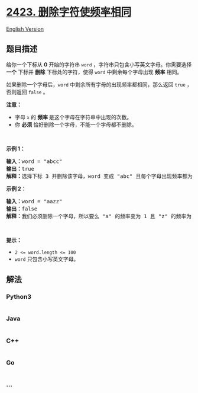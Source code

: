 # [2423. 删除字符使频率相同](https://leetcode.cn/problems/remove-letter-to-equalize-frequency)

[English Version](/solution/2400-2499/2423.Remove%20Letter%20To%20Equalize%20Frequency/README_EN.md)

## 题目描述

<!-- 这里写题目描述 -->

<p>给你一个下标从 <strong>0</strong>&nbsp;开始的字符串&nbsp;<code>word</code>&nbsp;，字符串只包含小写英文字母。你需要选择 <strong>一个</strong>&nbsp;下标并 <strong>删除</strong>&nbsp;下标处的字符，使得 <code>word</code>&nbsp;中剩余每个字母出现 <strong>频率</strong>&nbsp;相同。</p>

<p>如果删除一个字母后，<code>word</code>&nbsp;中剩余所有字母的出现频率都相同，那么返回 <code>true</code>&nbsp;，否则返回 <code>false</code>&nbsp;。</p>

<p><strong>注意：</strong></p>

<ul>
	<li>字母&nbsp;<code>x</code>&nbsp;的 <strong>频率</strong><strong>&nbsp;</strong>是这个字母在字符串中出现的次数。</li>
	<li>你 <strong>必须</strong>&nbsp;恰好删除一个字母，不能一个字母都不删除。</li>
</ul>

<p>&nbsp;</p>

<p><strong>示例 1：</strong></p>

<pre><b>输入：</b>word = "abcc"
<b>输出：</b>true
<b>解释：</b>选择下标 3 并删除该字母，word 变成 "abc" 且每个字母出现频率都为 1 。
</pre>

<p><strong>示例 2：</strong></p>

<pre><b>输入：</b>word = "aazz"
<b>输出：</b>false
<b>解释：</b>我们必须删除一个字母，所以要么 "a" 的频率变为 1 且 "z" 的频率为 2 ，要么两个字母频率反过来。所以不可能让剩余所有字母出现频率相同。
</pre>

<p>&nbsp;</p>

<p><strong>提示：</strong></p>

<ul>
	<li><code>2 &lt;= word.length &lt;= 100</code></li>
	<li><code>word</code>&nbsp;只包含小写英文字母。</li>
</ul>


## 解法

<!-- 这里可写通用的实现逻辑 -->

<!-- tabs:start -->

### **Python3**

<!-- 这里可写当前语言的特殊实现逻辑 -->

```python

```

### **Java**

<!-- 这里可写当前语言的特殊实现逻辑 -->

```java

```

### **C++**

```cpp

```

### **Go**

```go

```

### **...**

```

```

<!-- tabs:end -->